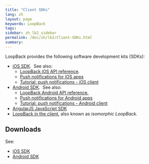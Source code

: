 ```yaml
---
title: "Client SDKs"
lang: zh
layout: page
keywords: LoopBack
tags:
sidebar: zh_lb2_sidebar
permalink: /doc/zh/lb2/Client-SDKs.html
summary:
---
```


LoopBack provides the following software development kits (SDKs):

*   [iOS SDK](/doc/{{page.lang}}/lb2/iOS-SDK.html).  See also:
    *   [LoopBack iOS API reference](http://apidocs.strongloop.com/loopback-clients/ios/api/annotated.html).
    *   [Push notifications for iOS apps](/doc/{{page.lang}}/lb2/Push-notifications-for-iOS-apps.html)
    *   [Tutorial: push notifications - iOS client](https://docs.strongloop.com/display/LB/Tutorial%3A+push+notifications+-++iOS+client)
*   [Android SDK](/doc/{{page.lang}}/lb2/Android-SDK.html).  See also:
    *   [LoopBack Android API reference.](http://apidocs.strongloop.com/loopback-android/api/index.html)
    *   [Push notifications for Android apps](/doc/{{page.lang}}/lb2/Push-notifications-for-Android-apps.html)
    *   [Tutorial: push notifications - Android client](https://docs.strongloop.com/display/LB/Tutorial%3A+push+notifications+-+Android+client)
*   [AngularJS JavaScript SDK](/doc/{{page.lang}}/lb2/AngularJS-JavaScript-SDK.html)
*   [LoopBack in the client](/doc/{{page.lang}}/lb2/LoopBack-in-the-client.html), also known as _isomorphic LoopBack_.

## Downloads

See:

*   [iOS SDK](/doc/{{page.lang}}/lb2/iOS-SDK.html)
*   [Android SDK](/doc/{{page.lang}}/lb2/Android-SDK.html)
